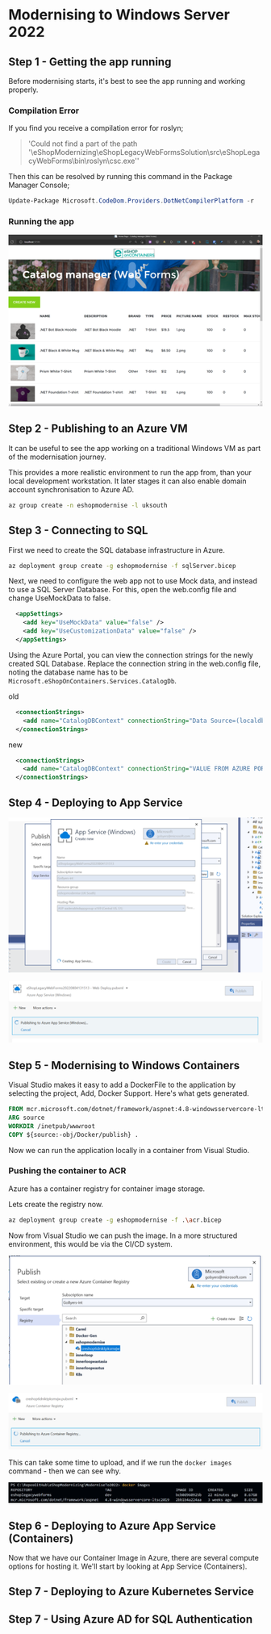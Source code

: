 # Modernising to Windows Server 2022

## Step 1 - Getting the app running

Before modernising starts, it's best to see the app running and working properly.

### Compilation Error

If you find you receive a compilation error for roslyn;
> 'Could not find a part of the path '\eShopModernizing\eShopLegacyWebFormsSolution\src\eShopLegacyWebForms\bin\roslyn\csc.exe''

Then this can be resolved by running this command in the Package Manager Console;

```powershell
Update-Package Microsoft.CodeDom.Providers.DotNetCompilerPlatform -r
```

### Running the app

![working legacy app](legacyAppScreenshot.png)

## Step 2 - Publishing to an Azure VM

It can be useful to see the app working on a traditional Windows VM as part of the modernisation journey.

This provides a more realistic environment to run the app from, than your local development workstation. It later stages it can also enable domain account synchronisation to Azure AD.

```bash
az group create -n eshopmodernise -l uksouth
```

## Step 3 - Connecting to SQL

First we need to create the SQL database infrastructure in Azure.

```bash
az deployment group create -g eshopmodernise -f sqlServer.bicep
```

Next, we need to configure the web app not to use Mock data, and instead to use a SQL Server Database. For this, open the web.config file and change UseMockData to false.

```xml
  <appSettings>
    <add key="UseMockData" value="false" />
    <add key="UseCustomizationData" value="false" />
  </appSettings>
```

Using the Azure Portal, you can view the connection strings for the newly created SQL Database. Replace the connection string in the web.config file, noting the database name has to be `Microsoft.eShopOnContainers.Services.CatalogDb`.

old

```xml
  <connectionStrings>
    <add name="CatalogDBContext" connectionString="Data Source=(localdb)\MSSQLLocalDB; Initial Catalog=Microsoft.eShopOnContainers.Services.CatalogDb; Integrated Security=True; MultipleActiveResultSets=True;" providerName="System.Data.SqlClient" />
  </connectionStrings>
```

new

```xml
  <connectionStrings>
    <add name="CatalogDBContext" connectionString="VALUE FROM AZURE PORTAL, WITH YOUR DEFINED PASSWORD INSERTED" />
  </connectionStrings>
```

## Step 4 - Deploying to App Service

![app service publish profile](publishToAppService.png)

![app service publish](publishToAppService2.png)

## Step 5 - Modernising to Windows Containers

Visual Studio makes it easy to add a DockerFile to the application by selecting the project, Add, Docker Support.
Here's what gets generated.

```dockerfile
FROM mcr.microsoft.com/dotnet/framework/aspnet:4.8-windowsservercore-ltsc2019
ARG source
WORKDIR /inetpub/wwwroot
COPY ${source:-obj/Docker/publish} .
```

Now we can run the application locally in a container from Visual Studio.

### Pushing the container to ACR

Azure has a container registry for container image storage.

Lets create the registry now.

```bash
az deployment group create -g eshopmodernise -f .\acr.bicep
```

Now from Visual Studio we can push the image. In a more structured environment, this would be via the CI/CD system.

![acr publish profile](publishToAcr.png)

![acr publish](publishToAcr2.png)

This can take some time to upload, and if we run the `docker images` command - then we can see why.

![docker images](dockerImages.png)

## Step 6 - Deploying to Azure App Service (Containers)

Now that we have our Container Image in Azure, there are several compute options for hosting it. We'll start by looking at App Service (Containers).



## Step 7 - Deploying to Azure Kubernetes Service

## Step 7 - Using Azure AD for SQL Authentication
